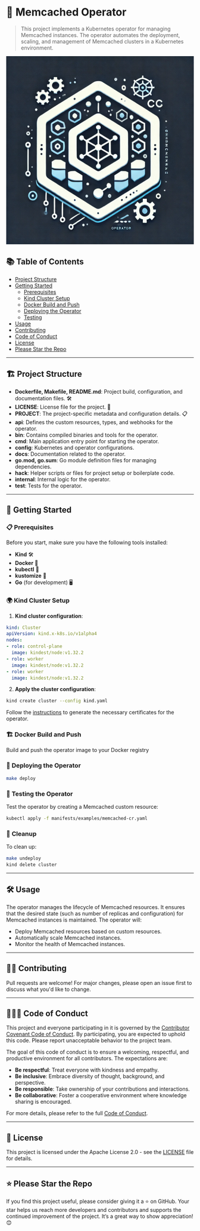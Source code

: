 # 🚀 **Memcached Operator**

> This project implements a Kubernetes operator for managing Memcached instances. The operator automates the deployment, scaling, and management of Memcached clusters in a Kubernetes environment.

![Memcached Operator](./docs/images/mem-op.jpg)

## 📚 **Table of Contents**

- [Project Structure](#project-structure)
- [Getting Started](#getting-started)
  - [Prerequisites](#prerequisites)
  - [Kind Cluster Setup](#kind-cluster-setup)
  - [Docker Build and Push](#docker-build-and-push)
  - [Deploying the Operator](#deploying-the-operator)
  - [Testing](#testing-the-operator)
- [Usage](#usage)
- [Contributing](#contributing)
- [Code of Conduct](#code-of-conduct)
- [License](#license)
- [Please Star the Repo](#please-star-the-repo)

---

## 🏗️ **Project Structure**

- **Dockerfile, Makefile, README.md**: Project build, configuration, and documentation files. 🛠️
- **LICENSE**: License file for the project. 📄
- **PROJECT**: The project-specific metadata and configuration details. 📋
- **api**: Defines the custom resources, types, and webhooks for the operator.
- **bin**: Contains compiled binaries and tools for the operator.
- **cmd**: Main application entry point for starting the operator.
- **config**: Kubernetes and operator configurations.
- **docs**: Documentation related to the operator.
- **go.mod, go.sum**: Go module definition files for managing dependencies.
- **hack**: Helper scripts or files for project setup or boilerplate code.
- **internal**: Internal logic for the operator.
- **test**: Tests for the operator.

---

## 🏁 **Getting Started**

### 📋 **Prerequisites**

Before you start, make sure you have the following tools installed:

- **Kind** 🛠️
- **Docker** 🐳
- **kubectl** 🛑
- **kustomize** 🧩
- **Go** (for development) 🖥️

### 🌍 **Kind Cluster Setup**

1. **Kind cluster configuration**:

```yaml
kind: Cluster
apiVersion: kind.x-k8s.io/v1alpha4
nodes:
- role: control-plane
  image: kindest/node:v1.32.2
- role: worker
  image: kindest/node:v1.32.2
- role: worker
  image: kindest/node:v1.32.2
```

2. **Apply the cluster configuration**:

```bash
kind create cluster --config kind.yaml
```

Follow the [instructions](docs/certs.md) to generate the necessary certificates for the operator.

### 🏗️ **Docker Build and Push**

Build and push the operator image to your Docker registry

### 🚀 **Deploying the Operator**

```bash
make deploy
```

### 🧪 **Testing the Operator**

Test the operator by creating a Memcached custom resource:

```bash
kubectl apply -f manifests/examples/memcached-cr.yaml
```

### 🧹 **Cleanup**

To clean up:

```bash
make undeploy
kind delete cluster
```

---

## 🛠️ **Usage**

The operator manages the lifecycle of Memcached resources. It ensures that the desired state (such as number of replicas and configuration) for Memcached instances is maintained. The operator will:

- Deploy Memcached resources based on custom resources.
- Automatically scale Memcached instances.
- Monitor the health of Memcached instances.

---

## 🙋‍♂️ **Contributing**

Pull requests are welcome! For major changes, please open an issue first to discuss what you'd like to change.

---

## 🧑‍🤝‍🧑 **Code of Conduct**

This project and everyone participating in it is governed by the [Contributor Covenant Code of Conduct](https://www.contributor-covenant.org/). By participating, you are expected to uphold this code. Please report unacceptable behavior to the project team.

The goal of this code of conduct is to ensure a welcoming, respectful, and productive environment for all contributors. The expectations are:

- **Be respectful**: Treat everyone with kindness and empathy.
- **Be inclusive**: Embrace diversity of thought, background, and perspective.
- **Be responsible**: Take ownership of your contributions and interactions.
- **Be collaborative**: Foster a cooperative environment where knowledge sharing is encouraged.

For more details, please refer to the full [Code of Conduct](https://www.contributor-covenant.org/version/2/0/code_of_conduct.html).

---

## 📄 **License**

This project is licensed under the Apache License 2.0 - see the [LICENSE](LICENSE) file for details.

---

## ⭐ **Please Star the Repo**

If you find this project useful, please consider giving it a ⭐️ on GitHub. Your star helps us reach more developers and contributors and supports the continued improvement of the project. It’s a great way to show appreciation! 😊
